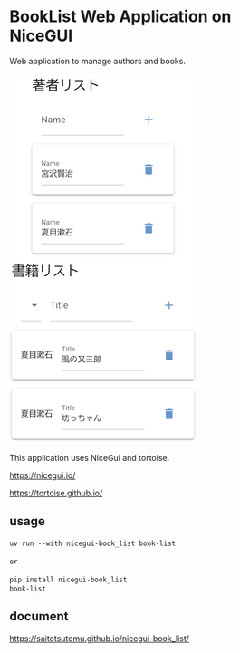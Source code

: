 # BookList Web Application on NiceGUI

Web application to manage authors and books.

![](https://raw.githubusercontent.com/SaitoTsutomu/nicegui-book_list/master/images/main.png)

This application uses NiceGui and tortoise.

https://nicegui.io/

https://tortoise.github.io/

## usage

```
uv run --with nicegui-book_list book-list

or

pip install nicegui-book_list
book-list
```

## document

https://saitotsutomu.github.io/nicegui-book_list/
